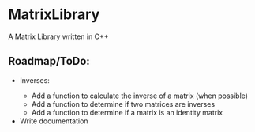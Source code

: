 # MatrixLibrary
A Matrix Library written in C++
## Roadmap/ToDo:
<ul>
  <li>Inverses:</li>
  <ul>
    <li>Add a function to calculate the inverse of a matrix (when possible)</li>
    <li>Add a function to determine if two matrices are inverses</li>
    <li>Add a function to determine if a matrix is an identity matrix</li>
  </ul>
  <li>Write documentation</li>
</ul>
